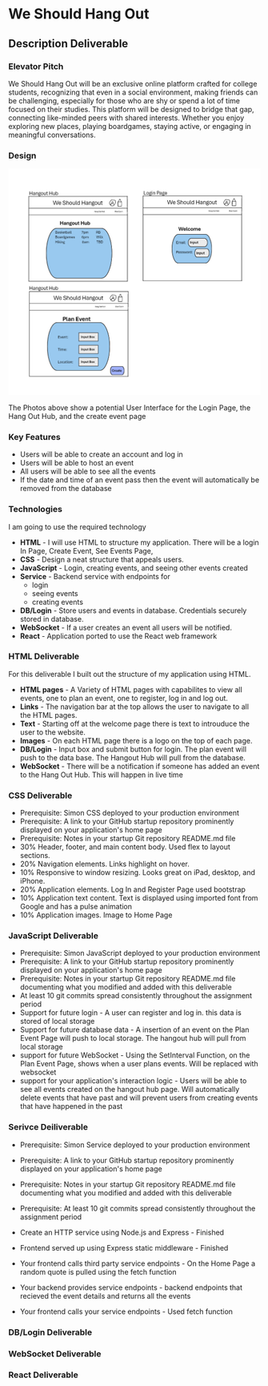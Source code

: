 # We Should Hang Out


## Description Deliverable


### Elevator Pitch
We Should Hang Out will be an exclusive online platform crafted for college students, recognizing that even in a social environment, making friends can be challenging, especially for those who are shy or spend a lot of time focused on their studies. This platform will be designed to bridge that gap, connecting like-minded peers with shared interests. Whether you enjoy exploring new places, playing boardgames, staying active, or engaging in meaningful conversations.

### Design
![Homepage Design of We Should Hangout](sketches.png)

The Photos above show a potential User Interface for the Login Page, the Hang Out Hub, and the create event page


### Key Features
+ Users will be able to create an account and log in
+ Users will be able to host an event
+ All users will be able to see all the events
+ If the date and time of an event pass then the event will automatically be removed from the database

### Technologies
I am going to use the required technology
+ **HTML** - I will use HTML to structure my application. There will be a login In Page, Create Event, See Events Page,
+ **CSS** - Design a neat structure that appeals users. 
+ **JavaScript** - Login, creating events, and seeing other events created
+ **Service** - Backend service with endpoints for 
    + login
    + seeing events
    + creating events 
+ **DB/Login** - Store users and events in database. Credentials securely stored in database.
+ **WebSocket** - If a user creates an event all users will be notified. 
+ **React** - Application ported to use the React web framework

### HTML Deliverable
For this deliverable I built out the structure of my application using HTML.

- **HTML pages** - A Variety of HTML pages with capabilites to view all events, one to plan an event, one to register, log in and log out. 
- **Links** - The navigation bar at the top allows the user to navigate to all the HTML pages.
- **Text** - Starting off at the welcome page there is text to introuduce the user to the website.
- **Images** - On each HTML page there is a logo on the top of each page.
- **DB/Login** - Input box and submit button for login. The plan event will push to the data base. The Hangout Hub will pull from the database.
- **WebSocket** - There will be a notification if someone has added an event to the Hang Out Hub. This will happen in live time

### CSS Deliverable

- Prerequisite: Simon CSS deployed to your production environment
- Prerequisite: A link to your GitHub startup repository prominently displayed on your application's home page
- Prerequisite: Notes in your startup Git repository README.md file
- 30% Header, footer, and main content body. Used flex to layout sections.
- 20% Navigation elements. Links highlight on hover.
- 10% Responsive to window resizing. Looks great on iPad, desktop, and iPhone.
- 20% Application elements. Log In and Register Page used bootstrap
- 10% Application text content. Text is displayed using imported font from Google and has a pulse animation
- 10% Application images. Image to Home Page

### JavaScript Deliverable

- Prerequisite: Simon JavaScript deployed to your production environment
- Prerequisite: A link to your GitHub startup repository prominently displayed on your application's home page
- Prerequisite: Notes in your startup Git repository README.md file documenting what you modified and added with this deliverable
- At least 10 git commits spread consistently throughout the assignment period
- Support for future login - A user can register and log in. this data is stored of local storage
- Support for future database data - A insertion of an event on the Plan Event Page will push to local storage. The hangout hub will pull from local storage
- support for future WebSocket - Using the SetInterval Function, on the Plan Event Page, shows when a user plans events. Will be replaced with websocket
- support for your application's interaction logic - Users will be able to see all events created on the hangout hub page. Will automatically delete events that have past and will prevent users from creating events that have happened in the past

### Serivce Deiliverable

- Prerequisite: Simon Service deployed to your production environment

- Prerequisite: A link to your GitHub startup repository prominently displayed on your application's home page

- Prerequisite: Notes in your startup Git repository README.md file documenting what you modified and added with this deliverable

- Prerequisite: At least 10 git commits spread consistently throughout the assignment period

- Create an HTTP service using Node.js and Express - Finished

- Frontend served up using Express static middleware - Finished

- Your frontend calls third party service endpoints - On the Home Page a random quote is pulled using the fetch function

- Your backend provides service endpoints - backend endpoints that recieved the event details and returns all the events

- Your frontend calls your service endpoints - Used fetch function

### DB/Login Deliverable
### WebSocket Deliverable
### React Deliverable
